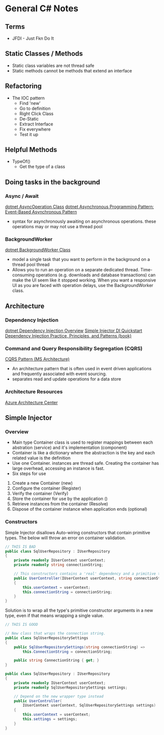 # General C\# Notes #

## Terms ##

- JFDI - Just Fkn Do It
  
## Static Classes / Methods ##

- Static class variables are not thread safe
- Static methods cannot be methods that extend an interface

## Refactoring ##

- The IOC pattern
  - Find 'new'
  - Go to definition
  - Right Click Class
  - De-Static
  - Extract Interface
  - Fix everywhere
  - Test it up

## Helpful Methods ##

- TypeOf()
  - Get the type of a class

## Doing tasks in the background ##

### Async / Await ###

[dotnet AsyncOperation Class](https://docs.microsoft.com/en-us/dotnet/api/system.componentmodel.asyncoperation?view=net-6.0)
[dotnet Asynchronous Programming Pattern: Event-Based Asynchronous Pattern](https://docs.microsoft.com/en-us/dotnet/standard/asynchronous-programming-patterns/event-based-asynchronous-pattern-overview)

- syntax for asynchronously awaiting on asynchronous operations. these operations may or may not use a thread pool

### BackgroundWorker ###

[dotnet BackgroundWorker Class](https://docs.microsoft.com/en-us/dotnet/api/system.componentmodel.backgroundworker?view=net-6.0)

- model a single task that you want to perform in the background on a thread pool thread
- Allows you to run an operation on a separate dedicated thread. Time-consuming operations (e.g. downloads and database transactions) can make the UI
seem like it stopped working. When you want a responsive UI as you are faced with operation delays, use the BackgroundWorker class.

## Architecture ##

### Dependency Injection ###

[dotnet Dependency Injection Overview](https://docs.microsoft.com/en-us/dotnet/core/extensions/dependency-injection)
[Simple Injector DI Quickstart](https://docs.simpleinjector.org/en/latest/quickstart.html#a-quick-example)
[Dependency Injection Practice, Principles, and Patterns (book)](https://www.manning.com/books/dependency-injection-principles-practices-patterns?utm_source=DNJ&utm_medium=affiliate&utm_campaign=book_seemann2_dependency_3_4_19&a_aid=DNJ&a_bid=844515ef)

### Command and Query Responsibility Segregation (CQRS) ###

[CQRS Pattern (MS Architecture)](https://docs.microsoft.com/en-us/azure/architecture/patterns/cqrs#:~:text=CQRS%20stands%20for%20Command%20and,operations%20for%20a%20data%20store.)

- An architecture pattern that is often used in event driven applications and frequently associated with event sourcing.
- separates read and update operations for a data store

### Architecture Resources ###

[Azure Architecture Center](https://docs.microsoft.com/en-us/azure/architecture/)

## Simple Injector ##

### Overview ###

- Main type Container class is used to register mappings between each abstration (service) and it's implementation (component)
- Container is like a dictionary where the abstraction is the key and each related value is the definition
- Use one Container. instances are thread safe. Creating the container has large overhead, accessing an instance is fast.
- Six steps for use

1. Create a new Container (new)
2. Configure the container (Register)
3. Verify the container (Verify)
4. Store the container for use by the application ()
5. Retrieve instances from the container (Resolve)
6. Dispose of the container instance when application ends (optional)

### Constructors ###

Simple Injector disallows Auto-wiring constructors that contain primitive types. The below will throw an error on container validation.

```C#
// THIS IS BAD
public class SqlUserRepository : IUserRepository
{
    private readonly IUserContext userContext;
    private readonly string connectionString;

    // This constructors contains a 'real' dependency and a primitive type.
    public UserController(IUserContext userContext, string connectionString)
    {
        this.userContext = userContext;
        this.connectionString = connectionString;
    }
}

```

Solution is to wrap all the type's primitive constructor arguments in a new type, even if that means wrapping a single value.

```C#
// THIS IS GOOD

// New class that wraps the connection string.
public class SqlUserRepositorySettings
{
    public SqlUserRepositorySettings(string connectionString) =>
        this.ConnectionString = connectionString;

    public string ConnectionString { get; }
}

public class SqlUserRepository : IUserRepository
{
    private readonly IUserContext userContext;
    private readonly SqlUserRepositorySettings settings;

    // Depend on the new wrapper type instead
    public UserController(
        IUserContext userContext, SqlUserRepositorySettings settings)
    {
        this.userContext = userContext;
        this.settings = settings;
    }
}
```
